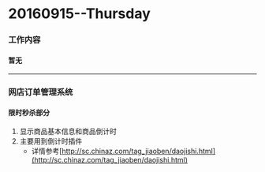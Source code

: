 # 20160915--Thursday

### 工作内容
    
#### **暂无**
    
----------------------

### 网店订单管理系统

#### **限时秒杀部分**
1. 显示商品基本信息和商品倒计时
2. 主要用到倒计时插件
    - 详情参考[http://sc.chinaz.com/tag_jiaoben/daojishi.html](http://sc.chinaz.com/tag_jiaoben/daojishi.html)
